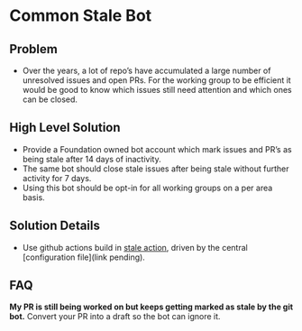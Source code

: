 # Common Stale Bot

## Problem

* Over the years, a lot of repo’s have accumulated a large number of unresolved issues and open PRs. For the working group to be efficient it would be good to know which issues still need attention and which ones can be closed.

## High Level Solution

* Provide a Foundation owned bot account which mark issues and PR’s as being stale after 14 days of inactivity.
* The same bot should close stale issues after being stale without further activity for 7 days.
* Using this bot should be opt-in for all working groups on a per area basis.

## Solution Details

* Use github actions build in [stale action](https://github.com/actions/stale), driven by the central [configuration file](link pending).

## FAQ

**My PR is still being worked on but keeps getting marked as stale by the git bot.**
Convert your PR into a draft so the bot can ignore it.
